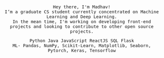 <div style="background-image: url('img_girl.jpg');">
  <p align="center"> <samp>
  Hey there, I'm Madhav! <br/>
I’m a graduate CS student currently concentrated on Machine Learning and Deep Learning.
<br/>In the mean time, I'm working on developing front-end projects and
looking to contribute to other open source projects. 
</p>
<samp/>
<p align="center">
  <samp>
  <span>Python</span>
  <span>Java</span>
  <span>JavaScript</span>
  <span>ReactJS</span> 
  <span>SQL</span>
  <span>Flask</span>
  <br/>
    <span>ML- Pandas, NumPy, Scikit-Learn, Matplotlib, Seaborn, Pytorch, Keras, Tensorflow</span>
</samp>
</p>
</div>
<!--
**MadhavaY/MadhavaY** is a ✨ _special_ ✨ repository because its `README.md` (this file) appears on your GitHub profile.

Here are some ideas to get you started:

- 🔭 I’m currently working on ...
- 🌱 I’m currently learning ...
- 👯 I’m looking to collaborate on ...
- 🤔 I’m looking for help with ...
- 💬 Ask me about ...
- 📫 How to reach me: ...
- 😄 Pronouns: ...
- ⚡ Fun fact: ...
-->
